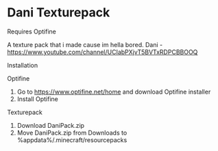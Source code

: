 # Dani Texturepack
Requires Optifine

A texture pack that i made cause im hella bored.
Dani - https://www.youtube.com/channel/UCIabPXjvT5BVTxRDPCBBOOQ

Installation

  Optifine
  1. Go to https://www.optifine.net/home and download Optifine installer
  2. Install Optifine

  Texturepack
  1. Download DaniPack.zip
  2. Move DaniPack.zip from Downloads to %appdata%/.minecraft/resourcepacks
